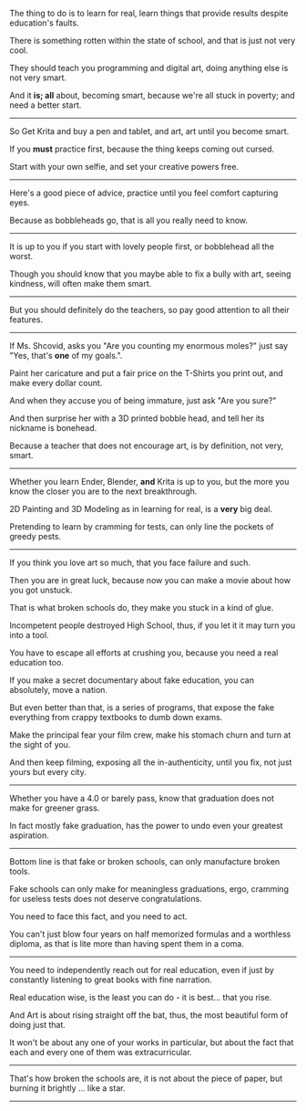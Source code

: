 The thing to do is to learn for real,
learn things that provide results despite education's faults.

There is something rotten within the state of school,
and that is just not very cool.

They should teach you programming and digital art,
doing anything else is not very smart.

And it __is; all__ about, becoming smart,
because we're all stuck in poverty; and need a better start.

---

So Get Krita and buy a pen and tablet, and art,
art until you become smart.

If you __must__ practice first,
because the thing keeps coming out cursed.

Start with your own selfie,
and set your creative powers free.

---

Here's a good piece of advice,
practice until you feel comfort capturing eyes.

Because as bobbleheads go,
that is all you really need to know.

---

It is up to you if you start with lovely people first,
or bobblehead all the worst.

Though you should know that you maybe able to fix a bully with art,
seeing kindness, will often make them smart.

---

But you should definitely do the teachers,
so pay good attention to all their features.

---

If Ms. Shcovid, asks you "Are you counting my enormous moles?"
just say "Yes, that's __one__ of my goals.".

Paint her caricature and put a fair price on the T-Shirts you print out,
and make every dollar count.

And when they accuse you of being immature,
just ask "Are you sure?"

And then surprise her with a 3D printed bobble head,
and tell her its nickname is bonehead.

Because a teacher that does not encourage art,
is by definition, not very, smart.

---

Whether you learn Ender, Blender, __and__ Krita is up to you,
but the more you know the closer you are to the next breakthrough.

2D Painting and 3D Modeling as in learning for real,
is a __very__ big deal.

Pretending to learn by cramming for tests,
can only line the pockets of greedy pests.

---

If you think you love art so much,
that you face failure and such.

Then you are in great luck,
because now you can make a movie about how you got unstuck.

That is what broken schools do,
they make you stuck in a kind of glue.

Incompetent people destroyed High School,
thus, if you let it it may turn you into a tool.

You have to escape all efforts at crushing you,
because you need a real education too.

If you make a secret documentary about fake education,
you can absolutely, move a nation.

But even better than that, is a series of programs,
that expose the fake everything from crappy textbooks to dumb down exams.

Make the principal fear your film crew,
make his stomach churn and turn at the sight of you.

And then keep filming, exposing all the in-authenticity,
until you fix, not just yours but every city.

---

Whether you have a 4.0 or barely pass,
know that graduation does not make for greener grass.

In fact mostly fake graduation,
has the power to undo even your greatest aspiration.

---

Bottom line is that fake or broken schools,
can only manufacture broken tools.

Fake schools can only make for meaningless graduations,
ergo, cramming for useless tests does not deserve congratulations.

You need to face this fact,
and you need to act.

You can't just blow four years on half memorized formulas and a worthless diploma,
as that is lite more than having spent them in a coma.

---

You need to independently reach out for real education,
even if just by constantly listening to great books with fine narration.

Real education wise,
is the least you can do - it is best... that you rise.

And Art is about rising straight off the bat,
thus, the most beautiful form of doing just that.

It won't be about any one of your works in particular,
but about the fact that each and every one of them was extracurricular.

---

That's how broken the schools are,
it is not about the piece of paper, but burning it brightly ... like a star.

---
